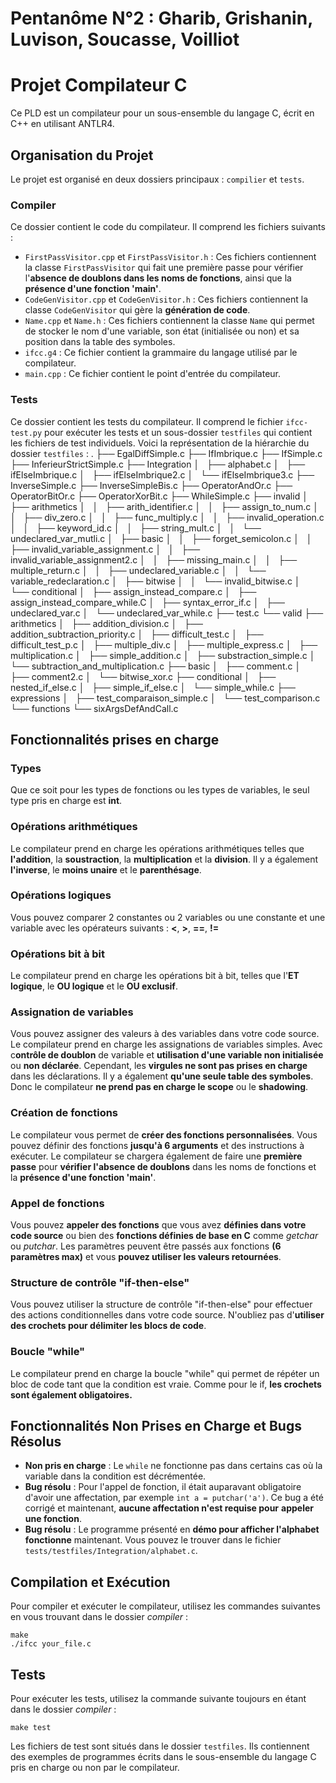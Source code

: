 # Pentanôme N°2 : Gharib, Grishanin, Luvison, Soucasse, Voilliot

# Projet Compilateur C

Ce PLD est un compilateur pour un sous-ensemble du langage C, écrit en 
C++ en utilisant ANTLR4. 

## Organisation du Projet

Le projet est organisé en deux dossiers principaux : `compilier` et 
`tests`.

### Compiler

Ce dossier contient le code du compilateur. Il comprend les fichiers 
suivants :

- `FirstPassVisitor.cpp` et `FirstPassVisitor.h` : Ces fichiers contiennent la 
classe `FirstPassVisitor` qui fait une première passe pour vérifier l'**absence de doublons dans les noms de fonctions**, ainsi que la **présence d'une fonction 'main'**.
- `CodeGenVisitor.cpp` et `CodeGenVisitor.h` : Ces fichiers contiennent la 
classe `CodeGenVisitor` qui gère la **génération de code**.
- `Name.cpp` et `Name.h` : Ces fichiers contiennent la 
classe `Name` qui permet de stocker le nom d'une variable, son état (initialisée ou non) et sa position dans la table des symboles.
- `ifcc.g4` : Ce fichier contient la grammaire du langage utilisé par le 
compilateur.
- `main.cpp` : Ce fichier contient le point d'entrée du compilateur.

### Tests

Ce dossier contient les tests du compilateur. Il comprend le fichier 
`ifcc-test.py` pour exécuter les tests et un sous-dossier `testfiles` qui 
contient les fichiers de test individuels. Voici la représentation de la hiérarchie du dossier `testfiles` :
.
├── EgalDiffSimple.c
├── IfImbrique.c
├── IfSimple.c
├── InferieurStrictSimple.c
├── Integration
│   ├── alphabet.c
│   ├── ifElseImbrique.c
│   ├── ifElseImbrique2.c
│   └── ifElseImbrique3.c
├── InverseSimple.c
├── InverseSimpleBis.c
├── OperatorAndOr.c
├── OperatorBitOr.c
├── OperatorXorBit.c
├── WhileSimple.c
├── invalid
│   ├── arithmetics
│   │   ├── arith_identifier.c
│   │   ├── assign_to_num.c
│   │   ├── div_zero.c
│   │   ├── func_multiply.c
│   │   ├── invalid_operation.c
│   │   ├── keyword_id.c
│   │   ├── string_mult.c
│   │   └── undeclared_var_mutli.c
│   ├── basic
│   │   ├── forget_semicolon.c
│   │   ├── invalid_variable_assignment.c
│   │   ├── invalid_variable_assignment2.c
│   │   ├── missing_main.c
│   │   ├── multiple_return.c
│   │   ├── undeclared_variable.c
│   │   └── variable_redeclaration.c
│   ├── bitwise
│   │   └── invalid_bitwise.c
│   └── conditional
│       ├── assign_instead_compare.c
│       ├── assign_instead_compare_while.C
│       ├── syntax_error_if.c
│       ├── undeclared_var.c
│       └── undeclared_var_while.c
├── test.c
└── valid
    ├── arithmetics
    │   ├── addition_division.c
    │   ├── addition_subtraction_priority.c
    │   ├── difficult_test.c
    │   ├── difficult_test_p.c
    │   ├── multiple_div.c
    │   ├── multiple_express.c
    │   ├── multiplication.c
    │   ├── simple_addition.c
    │   ├── substraction_simple.c
    │   └── subtraction_and_multiplication.c
    ├── basic
    │   ├── comment.c
    │   ├── comment2.c
    │   └── bitwise_xor.c
    ├── conditional
    │   ├── nested_if_else.c
    │   ├── simple_if_else.c
    │   └── simple_while.c
    ├── expressions
    │   ├── test_comparaison_simple.c
    │   └── test_comparison.c
    └── functions
        └── sixArgsDefAndCall.c



## Fonctionnalités prises en charge



### Types

Que ce soit pour les types de fonctions ou les types de variables, le seul type pris en charge est **int**.

### Opérations arithmétiques
Le compilateur prend en charge les opérations arithmétiques telles que **l'addition**, la **soustraction**, la **multiplication** et la **division**. Il y a également **l'inverse**, le **moins unaire** et le **parenthésage**.

### Opérations logiques
Vous pouvez comparer 2 constantes ou 2 variables ou une constante et une variable avec les opérateurs suivants : **<**, **>**, **==**, **!=**

### Opérations bit à bit
Le compilateur prend en charge les opérations bit à bit, telles que l'**ET logique**, le **OU logique** et le **OU exclusif**.

### Assignation de variables
Vous pouvez assigner des valeurs à des variables dans votre code source. Le compilateur prend en charge les assignations de variables simples. Avec c**ontrôle de doublon** de variable et **utilisation d'une variable non initialisée** ou **non déclarée**. Cependant, les **virgules ne sont pas prises en charge** dans les déclarations.
Il y a également **qu'une seule table des symboles**. Donc le compilateur **ne prend pas en charge le scope** ou le **shadowing**.

### Création de fonctions
Le compilateur vous permet de **créer des fonctions personnalisées**. Vous pouvez définir des fonctions **jusqu'à 6 arguments** et des instructions à exécuter.
Le compilateur se chargera également de faire une **première passe** pour **vérifier l'absence de doublons** dans les noms de fonctions et la **présence d'une fonction 'main'**.

### Appel de fonctions
Vous pouvez **appeler des fonctions** que vous avez **définies dans votre code source** ou bien des **fonctions définies de base en C** comme *getchar* ou *putchar*. Les paramètres peuvent être passés aux fonctions **(6 paramètres max)** et vous **pouvez utiliser les valeurs retournées**.

### Structure de contrôle "if-then-else"
Vous pouvez utiliser la structure de contrôle "if-then-else" pour effectuer des actions conditionnelles dans votre code source. N'oubliez pas d'**utiliser des crochets pour délimiter les blocs de code**.

### Boucle "while"
Le compilateur prend en charge la boucle "while" qui permet de répéter un bloc de code tant que la condition est vraie. Comme pour le if, **les crochets sont également obligatoires.**




## Fonctionnalités Non Prises en Charge et Bugs Résolus

- **Non pris en charge** : Le `while` ne fonctionne pas dans certains cas 
où la variable dans la condition est décrémentée. 
- **Bug résolu** : Pour l'appel de fonction, il était auparavant 
obligatoire d'avoir une affectation, par exemple `int a = putchar('a')`. 
Ce bug a été corrigé et maintenant, **aucune affectation n'est requise pour** 
**appeler une fonction**.
- **Bug résolu** : Le programme présenté en **démo pour afficher l'alphabet** 
**fonctionne** maintenant. Vous pouvez le trouver dans le fichier 
`tests/testfiles/Integration/alphabet.c`.



## Compilation et Exécution

Pour compiler et exécuter le compilateur, utilisez les commandes suivantes en vous trouvant dans le dossier *compiler* :

```shell
make
./ifcc your_file.c
```



## Tests

Pour exécuter les tests, utilisez la commande suivante toujours en étant dans le dossier *compiler* :

```shell
make test
```

Les fichiers de test sont situés dans le dossier `testfiles`. Ils 
contiennent des exemples de programmes écrits dans le sous-ensemble du 
langage C pris en charge ou non par le compilateur.
